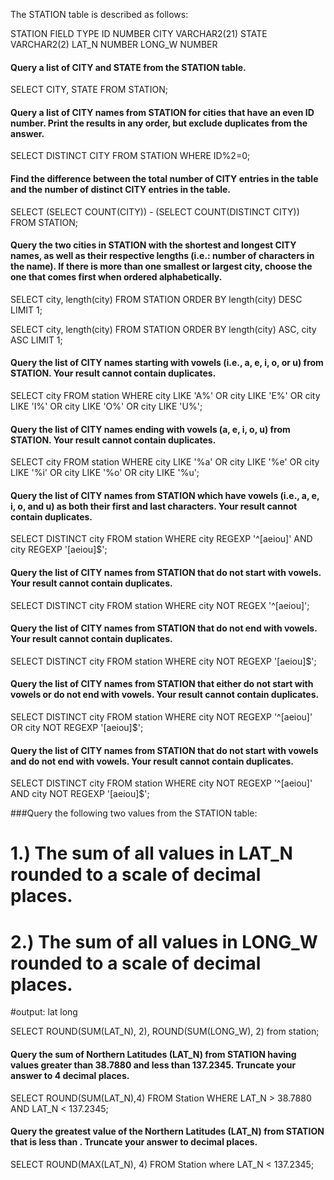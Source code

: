 The STATION table is described as follows:


STATION
FIELD               TYPE
ID                  NUMBER
CITY                VARCHAR2(21)
STATE               VARCHAR2(2)
LAT_N               NUMBER
LONG_W              NUMBER


#### Query a list of CITY and STATE from the STATION table.

SELECT CITY, STATE FROM STATION;

#### Query a list of CITY names from STATION for cities that have an even ID number. Print the results in any order, but exclude duplicates from the answer.

SELECT DISTINCT CITY FROM STATION WHERE ID%2=0;

#### Find the difference between the total number of CITY entries in the table and the number of distinct CITY entries in the table.

SELECT (SELECT COUNT(CITY)) - (SELECT COUNT(DISTINCT CITY)) FROM STATION;

#### Query the two cities in STATION with the shortest and longest CITY names, as well as their respective lengths (i.e.: number of characters in the name). If there is more than one smallest or largest city, choose the one that comes first when ordered alphabetically.

SELECT city, length(city) FROM STATION ORDER BY length(city) DESC LIMIT 1;

SELECT city, length(city) FROM STATION ORDER BY length(city) ASC, city ASC LIMIT 1;

#### Query the list of CITY names starting with vowels (i.e., a, e, i, o, or u) from STATION. Your result cannot contain duplicates.

SELECT city FROM station WHERE city LIKE 'A%' OR city LIKE 'E%' OR city LIKE 'I%' OR city LIKE 'O%' OR city LIKE 'U%';


#### Query the list of CITY names ending with vowels (a, e, i, o, u) from STATION. Your result cannot contain duplicates.

SELECT city FROM station WHERE city LIKE '%a' OR city LIKE '%e' OR city LIKE '%i' OR city LIKE '%o' OR city LIKE '%u';

#### Query the list of CITY names from STATION which have vowels (i.e., a, e, i, o, and u) as both their first and last characters. Your result cannot contain duplicates.

SELECT DISTINCT city FROM station WHERE city REGEXP '^[aeiou]' AND city REGEXP '[aeiou]$';

<!-- 
This uses a REGEXP built-in REGEX Pattern matcher. 
'xyz' finds entries that contain xyz anywhere.
'^' finds entries that begin with chars or an array of chars []. '$' finds entries that end with chars. 
-->

#### Query the list of CITY names from STATION that do not start with vowels. Your result cannot contain duplicates.

SELECT DISTINCT city FROM station WHERE city NOT REGEX '^[aeiou]';

#### Query the list of CITY names from STATION that do not end with vowels. Your result cannot contain duplicates.

SELECT DISTINCT city FROM station WHERE city NOT REGEXP '[aeiou]$';

#### Query the list of CITY names from STATION that either do not start with vowels or do not end with vowels. Your result cannot contain duplicates.

SELECT DISTINCT city FROM station WHERE city NOT REGEXP '^[aeiou]' OR city NOT REGEXP '[aeiou]$';

#### Query the list of CITY names from STATION that do not start with vowels and do not end with vowels. Your result cannot contain duplicates.

SELECT DISTINCT city FROM station WHERE city NOT REGEXP '^[aeiou]' AND city NOT REGEXP '[aeiou]$';

###Query the following two values from the STATION table: 
# 1.) The sum of all values in LAT_N rounded to a scale of  decimal places. 
# 2.) The sum of all values in LONG_W rounded to a scale of  decimal places.
#output: lat long

SELECT ROUND(SUM(LAT_N), 2), ROUND(SUM(LONG_W), 2) from station;

#### Query the sum of Northern Latitudes (LAT_N) from STATION having values greater than 38.7880 and less than 137.2345. Truncate your answer to 4 decimal places.

SELECT ROUND(SUM(LAT_N),4) FROM Station WHERE LAT_N > 38.7880 AND LAT_N < 137.2345;

#### Query the greatest value of the Northern Latitudes (LAT_N) from STATION that is less than . Truncate your answer to  decimal places.

SELECT ROUND(MAX(LAT_N), 4) FROM Station where LAT_N < 137.2345;